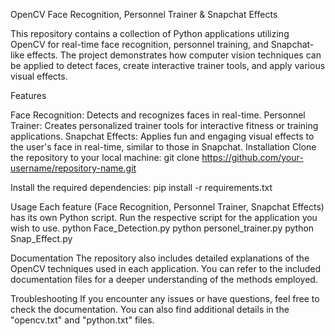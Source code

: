 OpenCV Face Recognition, Personnel Trainer & Snapchat Effects

This repository contains a collection of Python applications utilizing OpenCV for real-time face recognition, personnel training, and Snapchat-like effects. The project demonstrates how computer vision techniques can be applied to detect faces, create interactive trainer tools, and apply various visual effects.

Features

Face Recognition: Detects and recognizes faces in real-time.
Personnel Trainer: Creates personalized trainer tools for interactive fitness or training applications.
Snapchat Effects: Applies fun and engaging visual effects to the user's face in real-time, similar to those in Snapchat.
Installation
Clone the repository to your local machine:
git clone https://github.com/your-username/repository-name.git

Install the required dependencies:
pip install -r requirements.txt

Usage
Each feature (Face Recognition, Personnel Trainer, Snapchat Effects) has its own Python script. Run the respective script for the application you wish to use.
python Face_Detection.py
python personel_trainer.py
python Snap_Effect.py

Documentation
The repository also includes detailed explanations of the OpenCV techniques used in each application. You can refer to the included documentation files for a deeper understanding of the methods employed.

Troubleshooting
If you encounter any issues or have questions, feel free to check the documentation. You can also find additional details in the "opencv.txt" and "python.txt" files.

